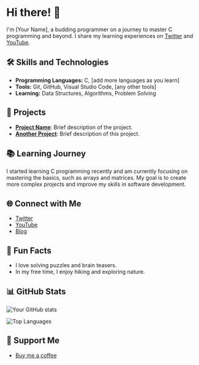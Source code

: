 # Hi there! 👋

I'm [Your Name], a budding programmer on a journey to master C programming and beyond. I share my learning experiences on [Twitter](https://twitter.com/yourusername) and [YouTube](https://youtube.com/yourchannelname).

## 🛠️ Skills and Technologies

- **Programming Languages:** C, [add more languages as you learn]
- **Tools:** Git, GitHub, Visual Studio Code, [any other tools]
- **Learning:** Data Structures, Algorithms, Problem Solving

## 🚀 Projects

- [**Project Name**](https://github.com/yourusername/projectname): Brief description of the project.
- [**Another Project**](https://github.com/yourusername/anotherproject): Brief description of this project.

## 📚 Learning Journey

I started learning C programming recently and am currently focusing on mastering the basics, such as arrays and matrices. My goal is to create more complex projects and improve my skills in software development.

## 🌐 Connect with Me

- [Twitter](https://twitter.com/yourusername)
- [YouTube](https://youtube.com/yourchannelname)
- [Blog](https://yourblog.com)

## 🎉 Fun Facts

- I love solving puzzles and brain teasers.
- In my free time, I enjoy hiking and exploring nature.

## 📊 GitHub Stats

![Your GitHub stats](https://github-readme-stats.vercel.app/api?username=yourusername&show_icons=true&theme=radical)

![Top Languages](https://github-readme-stats.vercel.app/api/top-langs/?username=yourusername&layout=compact&theme=radical)

## 💖 Support Me

- [Buy me a coffee](https://buymeacoffee.com/ashwn79)



